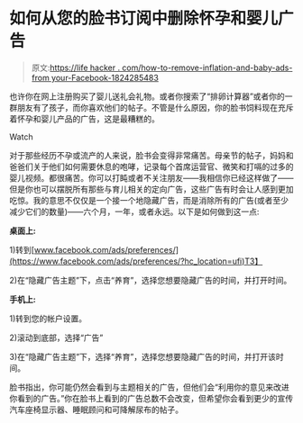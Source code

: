 # 如何从您的脸书订阅中删除怀孕和婴儿广告

> 原文:[https://life hacker . com/how-to-remove-inflation-and-baby-ads-from your-Facebook-1824285483](https://lifehacker.com/how-to-remove-pregnancy-and-baby-ads-from-your-facebook-1824285483)

也许你在网上注册购买了婴儿送礼会礼物。或者你搜索了“排卵计算器”或者你的一群朋友有了孩子，而你喜欢他们的帖子。不管是什么原因，你的脸书饲料现在充斥着怀孕和婴儿产品的广告，这是最糟糕的。

Watch

对于那些经历不孕或流产的人来说，脸书会变得非常痛苦。母亲节的帖子，妈妈和爸爸们关于他们如何需要休息的咆哮，记录每个首席运营官、微笑和打嗝的过多的婴儿视频。都很痛苦。你可以打盹或者不关注朋友——我相信你已经这样做了——但是你也可以摆脱所有那些与育儿相关的定向广告，这些广告有时会让人感到更加吃惊。我的意思不仅仅是一个接一个地隐藏广告，而是消除所有的广告(或者至少减少它们的数量)——六个月，一年，或者永远。以下是如何做到这一点:

**桌面上:**

1)转到[www.facebook.com/ads/preferences/](https://www.facebook.com/ads/preferences/?hc_location=ufi)T3】

2)在“隐藏广告主题”下，点击“养育”，选择您想要隐藏广告的时间，并打开时间。

**手机上:**

1)转到您的帐户设置。

2)滚动到底部，选择“广告”

3)在“隐藏广告主题”下，选择“养育”，选择您想要隐藏广告的时间，并打开该时间。

脸书指出，你可能仍然会看到与主题相关的广告，但他们会“利用你的意见来改进你看到的广告。”你在脸书上看到的广告总数不会改变，但希望你会看到更少的宣传汽车座椅显示器、睡眠顾问和可降解尿布的帖子。